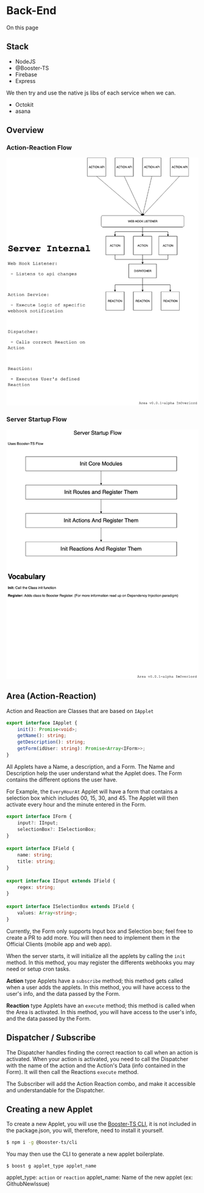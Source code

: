 # Back-End

On this page 

## Stack

 - NodeJS
 - @Booster-TS
 - Firebase
 - Express

We then try and use the native js libs of each service when we can.

 - Octokit
 - asana

## Overview

### Action-Reaction Flow
![System Diagram](images/system-diagram.png)

### Server Startup Flow
![Server Startup](images/server-startup-flow.png)


## Area (Action-Reaction)

Action and Reaction are Classes that are based on `IApplet`

```ts
export interface IApplet {
    init(): Promise<void>;
    getName(): string;
    getDescription(): string;
    getForm(idUser: string): Promise<Array<IForm>>;
}
```

All Applets have a Name, a description, and a Form. The Name and Description help the user understand what the Applet does.
The Form contains the different options the user have.

For Example, the `EveryHourAt` Applet will have a form that contains a selection box which includes 00, 15, 30, and 45. The Applet will then activate every hour and the minute entered in the Form.

```ts
export interface IForm {
    input?: IInput;
    selectionBox?: ISelectionBox;
}

export interface IField {
    name: string;
    title: string;
}

export interface IInput extends IField {
    regex: string;
}

export interface ISelectionBox extends IField {
    values: Array<string>;
}
```

Currently, the Form only supports Input box and Selection box; feel free to create a PR to add more. You will then need to implement them in the Official Clients (mobile app and web app).

When the server starts, it will initialize all the applets by calling the `init` method. In this method, you may register the differents webhooks you may need or setup cron tasks.

**Action** type Applets have a `subscribe` method; this method gets called when a user adds the applets. In this method, you will have access to the user's info, and the data passed by the Form.

**Reaction** type Applets have an `execute` method; this method is called when the Area is activated. In this method, you will have access to the user's info, and the data passed by the Form.


## Dispatcher / Subscribe

The Dispatcher handles finding the correct reaction to call when an action is activated. When your action is activated, you need to call the Dispatcher with the name of the action and the Action's Data (info contained in the Form). It will then call the Reactions `execute` method.

The Subscriber will add the Action Reaction combo, and make it accessible and understandable for the Dispatcher.

## Creating a new Applet

To create a new Applet, you will use the [Booster-TS CLI](https://github.com/booster-ts/booster-cli), it is not included in the package.json, you will, therefore, need to install it yourself.

```sh
$ npm i -g @booster-ts/cli
```

You may then use the CLI to generate a new applet boilerplate.

```
$ boost g applet_type applet_name
```

applet_type: `action` or `reaction`
applet_name: Name of the new applet (ex: GithubNewIssue)